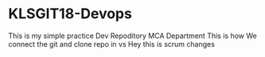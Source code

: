 # KLSGIT18-Devops
This is my simple practice Dev Repoditory
MCA Department
This is how We connect the git and clone repo in vs
Hey this is scrum changes

